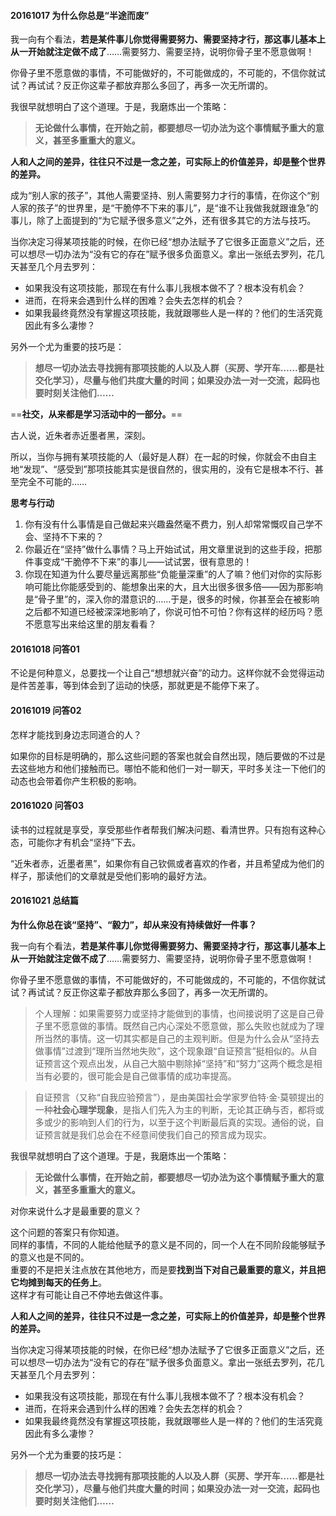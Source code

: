 
#### 20161017 为什么你总是“半途而废”

我一向有个看法，**若是某件事儿你觉得需要努力、需要坚持才行，那这事儿基本上从一开始就注定做不成了**……需要努力、需要坚持，说明你骨子里不愿意做啊！

你骨子里不愿意做的事情，不可能做好的，不可能做成的，不可能的，不信你就试试？再试试？反正你这辈子都放弃那么多回了，再多一次无所谓的。

我很早就想明白了这个道理。于是，我磨炼出一个策略：

>**无论做什么事情，在开始之前，都要想尽一切办法为这个事情赋予重大的意义，甚至多重重大的意义。**

**人和人之间的差异，往往只不过是一念之差，可实际上的价值差异，却是整个世界的差异。**

成为“别人家的孩子”，其他人需要坚持、别人需要努力才行的事情，在你这个“别人家的孩子”的世界里，是“干脆停不下来的事儿”，是“谁不让我做我就跟谁急”的事儿，除了上面提到的“为它赋予很多意义”之外，还有很多其它的方法与技巧。

当你决定习得某项技能的时候，在你已经“想办法赋予了它很多正面意义”之后，还可以想尽一切办法为“没有它的存在”赋予很多负面意义。拿出一张纸去罗列，花几天甚至几个月去罗列：

- 如果我没有这项技能，那现在有什么事儿我根本做不了？根本没有机会？
- 进而，在将来会遇到什么样的困难？会失去怎样的机会？
- 如果我最终竟然没有掌握这项技能，我就跟哪些人是一样的？他们的生活究竟因此有多么凄惨？


另外一个尤为重要的技巧是：

>**想尽一切办法去寻找拥有那项技能的人以及人群（买房、学开车……都是社交化学习），尽量与他们共度大量的时间；如果没办法一对一交流，起码也要时刻关注他们……**

==**社交，从来都是学习活动中的一部分。**==

古人说，近朱者赤近墨者黑，深刻。

所以，当你与拥有某项技能的人（最好是人群）在一起的时候，你就会不由自主地“发现”、“感受到”那项技能其实是很自然的，很实用的，没有它是根本不行、甚至完全不可能的……

**思考与行动**

1. 你有没有什么事情是自己做起来兴趣盎然毫不费力，别人却常常慨叹自己学不会、坚持不下来的？
2. 你最近在“坚持”做什么事情？马上开始试试，用文章里说到的这些手段，把那件事变成“干脆停不下来”的事儿——试试罢，很有意思的！
3. 你现在知道为什么要尽量远离那些“负能量深重”的人了嘛？他们对你的实际影响可能比你能感受到的、能想象出来的大，且大出很多很多倍——因为那影响是“骨子里”的，深入你的潜意识的……于是，很多的时候，你甚至会在被影响之后都不知道已经被深深地影响了，你说可怕不可怕？你有这样的经历吗？愿不愿意写出来给这里的朋友看看？


#### 20161018 问答01

不论是何种意义，总要找一个让自己“想想就兴奋”的动力。这样你就不会觉得运动是件苦差事，等到体会到了运动的快感，那就更是不能停下来了。

#### 20161019 问答02

怎样才能找到身边志同道合的人？

如果你的目标是明确的，那么这些问题的答案也就会自然出现，随后要做的不过是去这些地方和他们接触而已。哪怕不能和他们一对一聊天，平时多关注一下他们的动态也会带着你产生积极的影响。

#### 20161020 问答03

读书的过程就是享受，享受那些作者帮我们解决问题、看清世界。只有抱有这种心态，可能你才有机会“坚持”下去。

“近朱者赤，近墨者黑”，如果你有自己钦佩或者喜欢的作者，并且希望成为他们的样子，那读他们的文章就是受他们影响的最好方法。

#### 20161021 总结篇

**为什么你总在谈“坚持”、“毅力”，却从来没有持续做好一件事？**

我一向有个看法，**若是某件事儿你觉得需要努力、需要坚持才行，那这事儿基本上从一开始就注定做不成了**……需要努力、需要坚持，说明你骨子里不愿意做啊！

你骨子里不愿意做的事情，不可能做好的，不可能做成的，不可能的，不信你就试试？再试试？反正你这辈子都放弃那么多回了，再多一次无所谓的。

>个人理解：如果需要努力或坚持才能做到的事情，也间接说明了这是自己骨子里不愿意做的事情。既然自己内心深处不愿意做，那么失败也就成为了理所当然的事情。这一切其实都是自己的主观判断。但是为什么会从“坚持去做事情”过渡到“理所当然地失败”，这个现象跟“自证预言”挺相似的。从自证预言这个观点出发，从自己大脑中剔除掉“坚持”和“努力”这两个概念是相当有必要的，很可能会是自己做事情的成功率提高。

>自证预言（又称“自我应验预言”），是由美国社会学家罗伯特·金·莫顿提出的一种**社会心理学现象**，是指人们先入为主的判断，无论其正确与否，都将或多或少的影响到人们的行为，以至于这个判断最后真的实现。通俗的说，自证预言就是我们总会在不经意间使我们自己的预言成为现实。

我很早就想明白了这个道理。于是，我磨炼出一个策略：

>**无论做什么事情，在开始之前，都要想尽一切办法为这个事情赋予重大的意义，甚至多重重大的意义。**

对你来说什么才是最重要的意义？

这个问题的答案只有你知道。  
同样的事情，不同的人能给他赋予的意义是不同的，同一个人在不同阶段能够赋予的意义也是不同的。  
重要的不是把关注点放在其他地方，而是要**找到当下对自己最重要的意义，并且把它均摊到每天的任务上**。  
这样才有可能让自己不停地去做这件事。

**人和人之间的差异，往往只不过是一念之差，可实际上的价值差异，却是整个世界的差异。**

当你决定习得某项技能的时候，在你已经“想办法赋予了它很多正面意义”之后，还可以想尽一切办法为“没有它的存在”赋予很多负面意义。拿出一张纸去罗列，花几天甚至几个月去罗列：

- 如果我没有这项技能，那现在有什么事儿我根本做不了？根本没有机会？
- 进而，在将来会遇到什么样的困难？会失去怎样的机会？
- 如果我最终竟然没有掌握这项技能，我就跟哪些人是一样的？他们的生活究竟因此有多么凄惨？


另外一个尤为重要的技巧是：

>**想尽一切办法去寻找拥有那项技能的人以及人群（买房、学开车……都是社交化学习），尽量与他们共度大量的时间；如果没办法一对一交流，起码也要时刻关注他们……**
